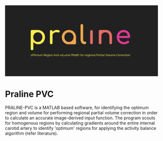![Praline-logo](Images/Praline-logo.png)
# Praline PVC
PRALINE-PVC is a MATLAB based software, for identifying the optimum region and volume for performing regional partial volume correction in order to calculate an accurate image-derived input function. The program scouts for homogenous regions by calculating gradients around the entire internal carotid artery to identify 'optimum' regions for applying the activity balance algorithm (refer literature).

